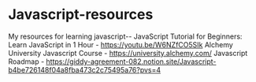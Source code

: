 # Javascript-resources
My resources for learning javascript--
JavaScript Tutorial for Beginners: Learn JavaScript in 1 Hour - https://youtu.be/W6NZfCO5SIk
Alchemy University Javascript Course - https://university.alchemy.com/
Javascript Roadmap - https://giddy-agreement-082.notion.site/Javascript-b4be726148f04a8fba473c2c75495a76?pvs=4



